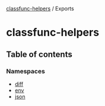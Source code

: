 [classfunc-helpers](README.md) / Exports

# classfunc-helpers

## Table of contents

### Namespaces

- [diff](modules/diff.md)
- [env](modules/env.md)
- [json](modules/json.md)
